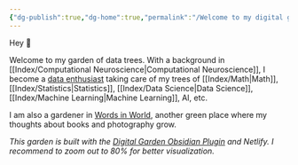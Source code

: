 ```yaml
---
{"dg-publish":true,"dg-home":true,"permalink":"/Welcome to my digital garden/","tags":["gardenEntry"],"dgPassFrontmatter":true,"noteIcon":""}
---
```



Hey 🌱

   

Welcome to my garden of data trees. With a background in [[Index/Computational Neuroscience\|Computational Neuroscience]], I become a [data enthusiast](https://yannansoda.github.io/) taking care of my trees of [[Index/Math\|Math]], [[Index/Statistics\|Statistics]], [[Index/Data Science\|Data Science]], [[Index/Machine Learning\|Machine Learning]], AI, etc.

I am also a gardener in [Words in World](https://words-in-world.vercel.app), another green place where my thoughts about books and photography grow. 

*This garden is built with the [Digital Garden Obsidian Plugin](https://github.com/oleeskild/Obsidian-Digital-Garden) and Netlify. I recommend to zoom out to 80% for better visualization.*